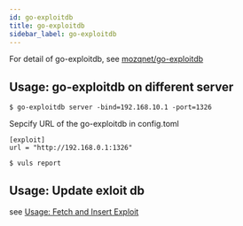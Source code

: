 ```yaml
---
id: go-exploitdb
title: go-exploitdb
sidebar_label: go-exploitdb
---
```


For detail of go-exploitdb, see [mozqnet/go-exploitdb](https://github.com/mozqnet/go-exploitdb)

## Usage: go-exploitdb on different server

```
$ go-exploitdb server -bind=192.168.10.1 -port=1326
```

Sepcify URL of the go-exploitdb in config.toml

```
[exploit]
url = "http://192.168.0.1:1326"
```

```
$ vuls report 
```

## Usage: Update exloit db

see [Usage: Fetch and Insert Exploit](https://github.com/mozqnet/go-exploitdb#usage-fetch-and-insert-exploit)
